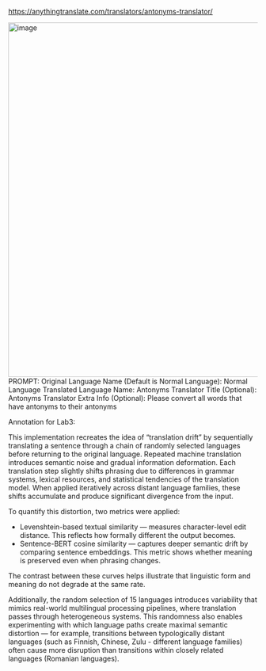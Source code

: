 https://anythingtranslate.com/translators/antonyms-translator/

<img width="1226" height="716" alt="image" src="https://github.com/user-attachments/assets/1893bf08-9f0b-4bfb-b18c-c58dca499f7d" />
PROMPT:
Original Language Name (Default is Normal Language):
Normal Language
Translated Language Name:
Antonyms
Translator Title (Optional):
Antonyms Translator
Extra Info (Optional):
Please convert all words that have antonyms to their antonyms

Annotation for Lab3:

This implementation recreates the idea of “translation drift” by sequentially translating a sentence through 
a chain of randomly selected languages before returning to the original language. Repeated machine translation 
introduces semantic noise and gradual information deformation. Each translation step slightly shifts phrasing 
due to differences in grammar systems, lexical resources, and statistical tendencies of the translation model. 
When applied iteratively across distant language families, these shifts accumulate and produce significant 
divergence from the input.

To quantify this distortion, two metrics were applied:
- Levenshtein-based textual similarity — measures character-level edit distance. This reflects how
  formally different the output becomes.
- Sentence-BERT cosine similarity — captures deeper semantic drift by comparing sentence embeddings.
  This metric shows whether meaning is preserved even when phrasing changes.

The contrast between these curves helps illustrate that linguistic form and meaning do not degrade at the same 
rate.

Additionally, the random selection of 15 languages introduces variability that mimics real-world multilingual 
processing pipelines, where translation passes through heterogeneous systems. This randomness also enables 
experimenting with which language paths create maximal semantic distortion — for example, transitions between 
typologically distant languages (such as Finnish, Chinese, Zulu - different language families) often cause more 
disruption than transitions within closely related languages (Romanian languages).
